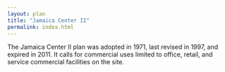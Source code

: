```yaml
---
layout: plan
title: "Jamaica Center II"
permalink: index.html
---
```


The Jamaica Center II plan was adopted in 1971, last revised in 1997, and expired in 2011. It calls for commercial uses limited to office, retail, and service commercial facilities on the site.